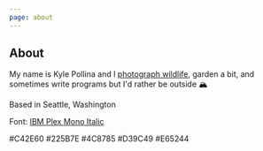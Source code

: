 ```yaml
---
page: about
---
```


## About

My name is Kyle Pollina and I [photograph wildlife](https://www.instagram.com/kylepollina/), garden a bit, and sometimes write programs but I'd rather be outside 🏔

Based in Seattle, Washington

Font: [IBM Plex Mono Italic](https://github.com/IBM/plex/)

<span class="bg-theme1bg hover:bg-white hover:text-theme1bg hover:underline text-white p-[5px] rounded-sm">#C42E60</span>
<span class="bg-theme2bg hover:bg-white hover:text-theme2bg hover:underline text-white p-[5px] rounded-sm">#225B7E</span>
<span class="bg-theme3bg hover:bg-white hover:text-theme3bg hover:underline text-white p-[5px] rounded-sm">#4C8785</span>
<span class="bg-theme4bg hover:bg-white hover:text-theme4bg hover:underline text-white p-[5px] rounded-sm">#D39C49</span>
<span class="bg-theme5bg hover:bg-white hover:text-theme5bg hover:underline text-white p-[5px] rounded-sm">#E65244</span>